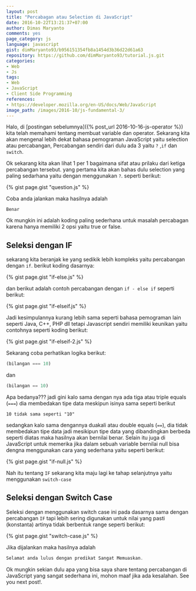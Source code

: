 ```yaml
---
layout: post
title: "Percabagan atau Selection di JavaScript"
date: 2016-10-22T13:21:37+07:00
author: Dimas Maryanto
comments: yes
page_category: js
language: javascript
gist: dimMaryanto93/b956151354fb8a1454d3b36d22d61a63
repository: https://github.com/dimMaryanto93/tutorial.js.git
categories:
- Web
- Js
tags:
- Web
- JavaScript
- Client Side Programming
references:
- https://developer.mozilla.org/en-US/docs/Web/JavaScript
image_path: /images/2016-10/js-fundamental-3/
---
```


Halo, di [postingan sebelumnya]({% post_url 2016-10-16-js-operator %}) kita telah memahami tentang membuat variable dan operator. Sekarang kita akan mengenal lebih dekat bahasa pemograman JavaScript yaitu selection atau percabangan, Percabangan sendiri dari dulu ada 3 yaitu `?` ,`if` dan `switch`.

<!--more-->

Ok sekarang kita akan lihat 1 per 1 bagaimana sifat atau prilaku dari ketiga percabangan tersebut. yang pertama kita akan bahas dulu selection yang paling sedarhana yaitu dengan menggunakan `?`. seperti berikut:

{% gist page.gist "question.js" %}

Coba anda jalankan maka hasilnya adalah

```
Benar
```

Ok mungkin ini adalah koding paling sederhana untuk masalah percabagan karena hanya memiliki 2 opsi yaitu true or false.

## Seleksi dengan IF

sekarang kita beranjak ke yang sedikik lebih kompleks yaitu percabangan dengan `if`. berikut koding dasarnya:

{% gist page.gist "if-else.js" %}

dan berikut adalah contoh percabangan dengan `if - else if` seperti berikut:

{% gist page.gist "if-elseif.js" %}

Jadi kesimpulannya kurang lebih sama seperti bahasa pemograman lain seperti Java, C++, PHP dll tetapi Javascript sendiri memiliki keunikan yaitu contohnya seperti koding berikut:

{% gist page.gist "if-elseif-2.js" %}

Sekarang coba perhatikan logika berikut:

```js
(bilangan === 10)
```

dan

```js
(bilangan == 10)
```

Apa bedanya??? jadi gini kalo sama dengan nya ada tiga atau triple equals (`===`) dia membedakan tipe data meskipun isinya sama seperti berikut

```
10 tidak sama seperti "10"
```

sedangkan kalo sama dengannya duakali atau double equals (`==`), dia tidak membedakan tipe data jadi mesikipun tipe data yang dibandingkan berbeda seperti diatas maka hasilnya akan bernilai benar. Selain itu juga di JavaScript untuk memerika jika dalam sebuah variable bernilai null bisa dengna menggunakan cara yang sederhana yaitu seperti berikut:

{% gist page.gist "if-null.js" %}

Nah itu tentang `IF` sekarang kita maju lagi ke tahap selanjutnya yaitu menggunakan `switch-case`

## Seleksi dengan Switch Case

 Seleksi dengan menggunakan switch case ini pada dasarnya sama dengan percabangan `IF` tapi lebih sering digunakan untuk nilai yang pasti (konstanta) artinya tidak berbentuk range seperti berikut:

 {% gist page.gist "switch-case.js" %}

 Jika dijalankan maka hasilnya adalah

 ```js
 Selamat anda lulus dengan predikat Sangat Memuaskan.
 ```

 Ok mungkin sekian dulu apa yang bisa saya share tentang percabangan di JavaScript yang sangat sederhana ini, mohon maaf jika ada kesalahan. See you next post!.
